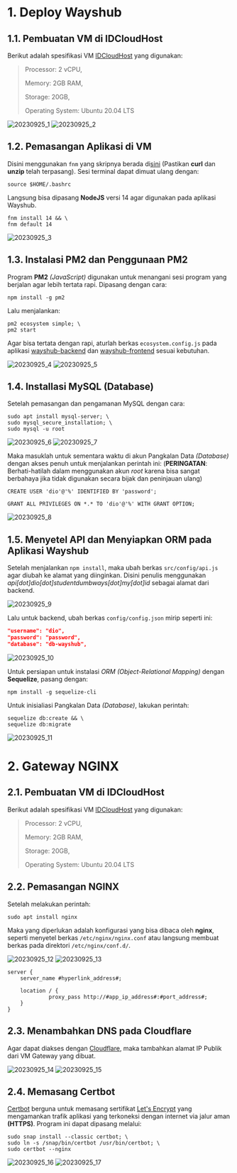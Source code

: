 # 1. Deploy Wayshub

## 1.1. Pembuatan VM di IDCloudHost
Berikut adalah spesifikasi VM [IDCloudHost](https://console.idcloudhost.com/hub/login) yang
digunakan:

> Processor: 2 vCPU,
> 
> Memory: 2GB RAM,
>
> Storage: 20GB,
> 
> Operating System: Ubuntu 20.04 LTS

![20230925_1](/assets/images/20230925_1.png)
![20230925_2](/assets/images/20230925_2.png)

## 1.2. Pemasangan Aplikasi di VM
Disini menggunakan ```fnm``` yang skripnya berada di[sini](https://fnm.vercel.app/install) (Pastikan
**curl** dan **unzip** telah terpasang). Sesi terminal dapat dimuat ulang dengan:

```shell
source $HOME/.bashrc
```

Langsung bisa dipasang **NodeJS** versi 14 agar digunakan pada aplikasi Wayshub.

```shell
fnm install 14 && \
fnm default 14
```

![20230925_3](/assets/images/20230925_3.png)

## 1.3. Instalasi PM2 dan Penggunaan PM2
Program **PM2** *(JavaScript)* digunakan untuk menangani sesi program yang berjalan agar lebih
tertata rapi. Dipasang dengan cara:

```shell
npm install -g pm2
```

Lalu menjalankan:

```shell
pm2 ecosystem simple; \
pm2 start
```

Agar bisa tertata dengan rapi, aturlah berkas ```ecosystem.config.js``` pada aplikasi
[wayshub-backend](https://github.com/dumbwaysdev/wayshub-backend) dan
[wayshub-frontend](https://github.com/dumbwaysdev/wayshub-frontend) sesuai kebutuhan.

![20230925_4](/assets/images/20230925_4.png)
![20230925_5](/assets/images/20230925_5.png)

## 1.4. Installasi MySQL (Database)
Setelah pemasangan dan pengamanan MySQL dengan cara:

```shell
sudo apt install mysql-server; \
sudo mysql_secure_installation; \
sudo mysql -u root
```
![20230925_6](/assets/images/20230925_6.png)
![20230925_7](/assets/images/20230925_7.png)

Maka masuklah untuk sementara waktu di akun Pangkalan Data *(Database)* dengan akses penuh untuk
menjalankan perintah ini:
(**PERINGATAN**: Berhati-hatilah dalam menggunakan akun *root* karena bisa sangat berbahaya jika
tidak digunakan secara bijak dan peninjauan ulang)

```mysql
CREATE USER 'dio'@'%' IDENTIFIED BY 'password';

GRANT ALL PRIVILEGES ON *.* TO 'dio'@'%' WITH GRANT OPTION;
```

![20230925_8](/assets/images/20230925_8.png)

## 1.5. Menyetel API dan Menyiapkan ORM pada Aplikasi Wayshub
Setelah menjalankan ```npm install```, maka ubah berkas ```src/config/api.js``` agar diubah ke
alamat yang diinginkan. Disini penulis menggunakan *api[dot]dio[dot]studentdumbways[dot]my[dot]id*
sebagai alamat dari backend.

![20230925_9](/assets/images/20230925_9.png)

Lalu untuk backend, ubah berkas ```config/config.json``` mirip seperti ini:

```json
"username": "dio",
"password": "password",
"database": "db-wayshub",
```

![20230925_10](/assets/images/20230925_10.png)

Untuk persiapan untuk instalasi *ORM (Object-Relational Mapping)* dengan **Sequelize**, pasang
dengan:

```shell
npm install -g sequelize-cli
```

Untuk inisialiasi Pangkalan Data *(Database)*, lakukan perintah:

```shell
sequelize db:create && \
sequelize db:migrate
```

![20230925_11](/assets/images/20230925_11.png)

# 2. Gateway NGINX

## 2.1. Pembuatan VM di IDCloudHost
Berikut adalah spesifikasi VM [IDCloudHost](https://console.idcloudhost.com/hub/login) yang
digunakan:

> Processor: 2 vCPU,
> 
> Memory: 2GB RAM,
>
> Storage: 20GB,
> 
> Operating System: Ubuntu 20.04 LTS

## 2.2. Pemasangan NGINX
Setelah melakukan perintah:

```shell
sudo apt install nginx
```

Maka yang diperlukan adalah konfigurasi yang bisa dibaca oleh **nginx**, seperti menyetel berkas
```/etc/nginx/nginx.conf``` atau langsung membuat berkas pada direktori ```/etc/nginx/conf.d/```.

![20230925_12](/assets/images/20230925_12.png)
![20230925_13](/assets/images/20230925_13.png)

```nginx
server {
    server_name #hyperlink_address#;

    location / {
             proxy_pass http://#app_ip_address#:#port_address#;
    }
}
```

## 2.3. Menambahkan DNS pada Cloudflare
Agar dapat diakses dengan [Cloudflare](https://dash.cloudflare.com/login), maka tambahkan alamat IP
Publik dari VM Gateway yang dibuat.

![20230925_14](/assets/images/20230925_14.png)
![20230925_15](/assets/images/20230925_15.png)

## 2.4. Memasang Certbot
[Certbot](https://certbot.eff.org/instructions) berguna untuk memasang sertifikat
[Let's Encrypt](https://letsencrypt.org) yang mengamankan trafik aplikasi yang terkoneksi dengan
internet via jalur aman **(HTTPS)**. Program ini dapat dipasang melalui:

```shell
sudo snap install --classic certbot; \
sudo ln -s /snap/bin/certbot /usr/bin/certbot; \
sudo certbot --nginx
```

![20230925_16](/assets/images/20230925_16.png)
![20230925_17](/assets/images/20230925_17.png)
